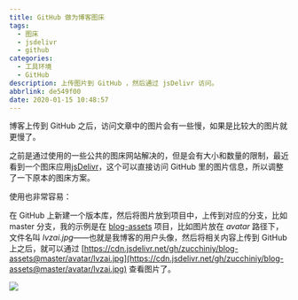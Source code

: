 ```yaml
---
title: GitHub 做为博客图床
tags:
  - 图床
  - jsdelivr
  - github
categories:
  - 工具环境
  - GitHub
description: 上传图片到 GitHub ，然后通过 jsDelivr 访问。
abbrlink: de549f00
date: 2020-01-15 10:48:57
---
```


博客上传到 GitHub 之后，访问文章中的图片会有一些慢，如果是比较大的图片就更慢了。

之前是通过使用的一些公共的图床网站解决的，但是会有大小和数量的限制，最近看到一个图床应用[jsDelivr](https://www.jsdelivr.com/)，这个可以直接访问 GitHub 里的图片信息，所以调整了一下原本的图床方案。

使用也非常容易：

在 GitHub 上新建一个版本库，然后将图片放到项目中，上传到对应的分支，比如 master 分支，我的示例是在 [blog-assets](https://github.com/ZucchiniY/blog-assets) 项目，比如图片放在 _avatar_ 路径下，文件名叫 _lvzai.jpg_——也就是我博客的用户头像，然后将相关内容上传到 GitHub 上之后，就可以通过 [https://cdn.jsdelivr.net/gh/zucchiniy/blog-assets@master/avatar/lvzai.jpg](https://cdn.jsdelivr.net/gh/zucchiniy/blog-assets@master/avatar/lvzai.jpg) 查看图片了。

![](https://cdn.jsdelivr.net/gh/zucchiniy/blog-assets@master/avatar/lvzai.jpg)

